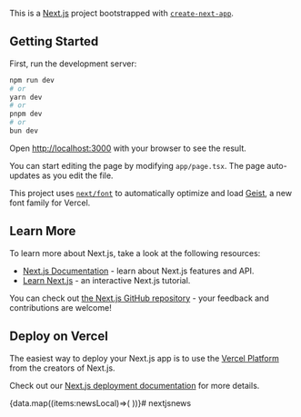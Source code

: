 This is a [Next.js](https://nextjs.org) project bootstrapped with [`create-next-app`](https://nextjs.org/docs/app/api-reference/cli/create-next-app).

## Getting Started

First, run the development server:

```bash
npm run dev
# or
yarn dev
# or
pnpm dev
# or
bun dev
```

Open [http://localhost:3000](http://localhost:3000) with your browser to see the result.

You can start editing the page by modifying `app/page.tsx`. The page auto-updates as you edit the file.

This project uses [`next/font`](https://nextjs.org/docs/app/building-your-application/optimizing/fonts) to automatically optimize and load [Geist](https://vercel.com/font), a new font family for Vercel.

## Learn More

To learn more about Next.js, take a look at the following resources:

- [Next.js Documentation](https://nextjs.org/docs) - learn about Next.js features and API.
- [Learn Next.js](https://nextjs.org/learn) - an interactive Next.js tutorial.

You can check out [the Next.js GitHub repository](https://github.com/vercel/next.js) - your feedback and contributions are welcome!

## Deploy on Vercel

The easiest way to deploy your Next.js app is to use the [Vercel Platform](https://vercel.com/new?utm_medium=default-template&filter=next.js&utm_source=create-next-app&utm_campaign=create-next-app-readme) from the creators of Next.js.

Check out our [Next.js deployment documentation](https://nextjs.org/docs/app/building-your-application/deploying) for more details.


<Link href={"/"} className=' group hoverEffect'><Twitter size={20} strokeWidth={0.5} absoluteStrokeWidth className='text-white hover:text-green-500'/></Link>
      <Link href={"/"} className=' group hoverEffect'><Instagram size={20} strokeWidth={0.5} absoluteStrokeWidth className='text-white hover:text-green-500'/></Link>
      <Link href={"/"} className=' group hoverEffect'><Linkedin size={20} strokeWidth={0.5} absoluteStrokeWidth className='text-white hover:text-green-500'/></Link>


 {data.map((items:newsLocal)=>(
          <CardSection key={items._id} items={items} />
        ))}#   n e x t j s n e w s  
 